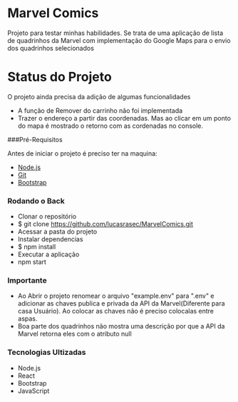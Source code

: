 # Marvel Comics

<p>Projeto para testar minhas habilidades. Se trata de uma aplicação de lista de quadrinhos da Marvel com implementação do Google Maps para o envio dos quadrinhos selecionados</p>

# Status do Projeto

<p>O projeto ainda precisa da adição de algumas funcionalidades</p>

 * A função de Remover do carrinho não foi implementada
 * Trazer o endereço a partir das coordenadas. Mas ao clicar em um ponto do mapa é mostrado o retorno com as cordenadas no console.

###Pré-Requisitos

Antes de iniciar o projeto é preciso ter na maquina:

  * [Node.js](https://nodejs.org/en/)
  * [Git](https://git-scm.com)
  * [Bootstrap](https://getbootstrap.com)

### Rodando o Back

 * Clonar o repositório
 *   $ git clone <https://github.com/lucasrasec/MarvelComics.git>
 * Acessar a pasta do projeto
 * Instalar dependencias
 *   $ npm install
 * Executar a aplicação 
 *   npm start
 
### Importante

 * Ao Abrir o projeto renomear o arquivo "example.env" para ".env" e adicionar as chaves publica e privada da API da Marvel(Diferente para casa Usuário). Ao colocar as chaves não é preciso colocalas entre aspas.
 * Boa parte dos quadrinhos não mostra uma descrição por que a API da Marvel retorna eles com o atributo null

### Tecnologias Ultizadas

 * Node.js
 * React
 * Bootstrap
 * JavaScript



